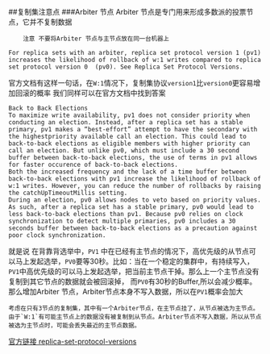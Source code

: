 ##复制集注意点
###Arbiter 节点
Arbiter 节点是专门用来形成多数派的投票节点，它并不复制数据
```
	注意 不要将Arbiter 节点与主节点放在同一台机器上
```

```
For replica sets with an arbiter, replica set protocol version 1 (pv1) increases the likelihood of rollback of w:1 writes compared to replica set protocol version 0  (pv0). See Replica Set Protocol Versions.
```
官方文档有这样一句话，在`W:1`情况下，复制集协议`version1`比`version0`更容易增加回滚的概率 我们同样可以在官方文档中找到答案


```
Back to Back Elections
To maximize write availability, pv1 does not consider priority when conducting an election. Instead, after a replica set has a stable primary, pv1 makes a “best-effort” attempt to have the secondary with the highestpriority available call an election. This could lead to back-to-back elections as eligible members with higher priority can call an election. But unlike pv0, which must include a 30 second buffer between back-to-back elections, the use of terms in pv1 allows for faster occurence of back-to-back elections.
Both the increased frequency and the lack of a time buffer between back-to-back elections with pv1 increase the likelihood of rollback of w:1 writes. However, you can reduce the number of rollbacks by raising the catchUpTimeoutMillis setting.
During an election, pv0 allows nodes to veto based on priority values. As such, after a replica set has a stable primary, pv0 would lead to less back-to-back elections than pv1. Because pv0 relies on clock synchronization to detect multiple primaries, pv0 includes a 30 seconds buffer between back-to-back elections as a precaution against poor clock synchronization.

```
就是说 在背靠背选举中，`PV1` 中在已经有主节点的情况下，高优先级的从节点可以马上发起选举，`PV0`要等30秒。比如：当在一个稳定的集群中，有持续写入，`PV1`中高优先级的可以马上发起选举，把当前主节点干掉。那么上一个主节点没有复制到其它节点的数据就会被回滚掉， 而`PV0`有30秒的Buffer,所以会减少概率。 那么增加Arbiter 节点，Arbiter节点本身不写入数据，所以在`PV1`概率会加大

```
考虑在只有3节点的复制集，其中有一个Arbiter节点，在主节点挂了，从节点被选为主节点。由于`W:1`有可能主节点上的数据没有被复制到从节点。Arbiter节点不写入数据，所以从节点被选为主节点时，可能会丢失最近的主节点数据。
```

[官方链接 replica-set-protocol-versions](https://docs.mongodb.com/manual/reference/replica-set-protocol-versions/)


